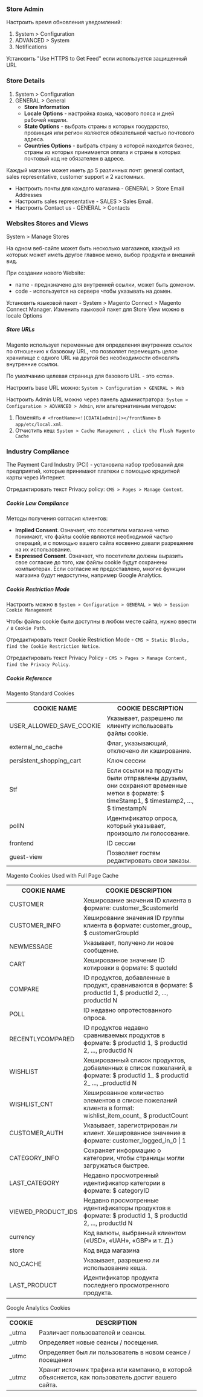### Store Admin

Настроить время обновления уведомлений:
1. System > Configuration
2. ADVANCED > System
3. Notifications

Установить "Use HTTPS to Get Feed" если используется защищенный URL

### Store Details

1. System > Configuration
2. GENERAL > General
    * __Store Information__
    * __Locale Options__ -  настройка языка, часового пояса и дней рабочей недели.
    * __State Options__ - выбрать страны в которых государство, провинция или регион являются обязательной частью почтового адреса.
    * __Countries Options__ - выбрать страну в которой находится бизнес, страны из которых принимается оплата и страны в которых почтовый код не обязателен в адресе.


  Каждый магазин может иметь до 5 различных почт: general contact, sales representative, customer support и 2 кастомных.
  
  * Настроить почты для каждого магазина - GENERAL > Store Email Addresses
  * Настроить sales representative - SALES > Sales Email.
  * Настроить Contact us - GENERAL > Contacts 
 

### Websites Stores and Views

System > Manage Stores

На одном веб-сайте может быть несколько магазинов, каждый из которых может иметь другое главное меню, выбор продукта и внешний вид.

При создании нового Website:
* name - преднзначено для внутренней ссылки, может быть доменом.
* code - используется на сервере чтобы указывать на домен.    
    
Установить языковой пакет - System > Magento Connect > Magento Connect Manager.
Изменить языковой пакет для Store View можно в locale Options 

##### Store URLs   

Magento использует переменные для определения внутренних ссылок по отношению к базовому URL, что позволяет перемещать 
целое хранилище с одного URL на другой без необходимости обновлять внутренние ссылки.      

По умолчанию целевая страница для базового URL - это «cms». 

Настроить base URL можно:  `System > Configuration > GENERAL > Web`

Настроить Admin URL можно через панель администратора: `System > Configuration > ADVANCED > Admin`,
или альтернативным методом: 
1. Поменять `# <frontName><![CDATA[admin]]></frontName>` в `app/etc/local.xml`.
2. Отчистить кеш: `System > Cache Management , click the Flush Magento Cache`
                                            
          
### Industry Compliance

The Payment Card Industry (PCI) - установила набор требований для предприятий, 
которые принимают платежи с помощью кредитной карты через Интернет.

Отредактировать текст Privacy policy: `CMS > Pages > Manage Content`.

##### Cookie Law Compliance

Методы получения согласия клиентов:
* __Implied Consent__. Означает, что посетители магазина четко понимают, что файлы cookie являются необходимой частью операций,
 и с помощью вашего сайта косвенно давали разрешение на их использование.
* __Expressed Consent__. Означает, что посетители должны выразить свое согласие до того, как файлы cookie будут сохранены компьютерах. 
Если согласие не предоставлено, многие функции магазина будут недоступны, например Google Analytics.

##### Cookie Restriction Mode

Настроить можно в `System > Configuration > GENERAL > Web > Session Cookie Management`

Чтобы файлы cookie были доступны в любом месте сайта, нужно ввести `/` в `Cookie Path`.

Отредактировать текст Cookie Restriction Mode - `CMS > Static Blocks, find the Cookie Restriction Notice`.

Отредактировать текст Privacy Policy - `CMS > Pages > Manage Content, find the Privacy Policy`.

##### Cookie Reference

Magento Standard Cookies
<table>
  <tr>
    <th>COOKIE NAME</th>
    <th>COOKIE DESCRIPTION</th> 
  </tr>
  <tr>
    <td>USER_ALLOWED_SAVE_COOKIE</td>
    <td>Указывает, разрешено ли клиенту использовать файлы cookie.</td> 
  </tr>
  <tr>
    <td>external_no_cache</td>
    <td>Флаг, указывающий, отключено ли кэширование.</td> 
  </tr>
  <tr>
    <td>persistent_shopping_cart</td>
    <td>Ключ сессии</td> 
  </tr>
  <tr>
    <td>Stf</td>
    <td>Если ссылки на продукты были отправлены друзьям, 
    они сохраняют временные метки в формате: $ timeStamp1, $ timestamp2, ..., $ timestampN
    </td> 
   </tr>
  <tr>
    <td>pollN</td>
    <td>Идентификатор опроса, который указывает, произошло ли голосование.</td> 
  </tr>
  <tr>
    <td>frontend</td>
    <td>ID сессии</td> 
  </tr>
  <tr>
    <td>guest-view</td>
    <td>Позволяет гостям редактировать свои заказы.</td> 
  </tr>
</table>


Magento Cookies Used with Full Page Cache
<table>
  <tr>
    <th>COOKIE NAME</th>
    <th>COOKIE DESCRIPTION</th> 
  </tr>
  <tr>
    <td>CUSTOMER</td>
    <td>Хеширование значения ID клиента в формате: customer_$customerId</td>                                          
  </tr>
  <tr>
    <td>CUSTOMER_INFO</td>
    <td>Хеширование значения ID группы клиента в формате: customer_group_ $ customerGroupId</td>                                                          
  </tr>
  <tr>
    <td>NEWMESSAGE</td>
    <td>Указывает, получено ли новое сообщение.</td> 
  </tr>
  <tr>
    <td>CART</td>
    <td>Хешированное значение ID котировки в формате: $ quoteId</td> 
   </tr>
  <tr>
    <td>COMPARE</td>
    <td>ID продуктов, добавленные в продукт, сравниваются в формате:
        $ productId 1, $ productId 2, ..., productId N</td> 
  </tr>
  <tr>
    <td>POLL</td>
    <td>ID недавно опротестованного опроса.</td> 
  </tr>
  <tr>
    <td>RECENTLYCOMPARED</td>
    <td>ID продуктов недавно сравниваемых продуктов в формате:
        $ productId 1, $ productId 2, ..., productId N</td> 
  </tr>
  <tr>
    <td>WISHLIST</td>
    <td>Хешированный список продуктов, добавленных в список пожеланий, в формате:
        $ productId 1_ $ productId 2_ ..., _productId N</td> 
  </tr>
  <tr>
    <td>WISHLIST_CNT</td>
    <td>Хешированное количество элементов в списке пожеланий клиента в
        format: wishlist_item_count_ $ productCount</td> 
  </tr>
  <tr>
    <td>CUSTOMER_AUTH</td>
    <td>Указывает, зарегистрирован ли клиент. Хешированное значение в формате:
        customer_logged_in_0 | 1</td> 
  </tr>
  <tr>
    <td>CATEGORY_INFO</td>
    <td>Сохраняет информацию о категории, чтобы страницы могли загружаться быстрее.</td> 
  </tr>
  <tr>
    <td>LAST_CATEGORY </td>
    <td>Недавно просмотренный идентификатор категории в формате: $ categoryID</td> 
   </tr>
  <tr>
    <td>VIEWED_PRODUCT_IDS</td>
    <td>Недавно просмотренные идентификаторы продуктов в формате: $ productId 1,
        $ productId 2, ..., productId N</td> 
  </tr>
  <tr>
    <td>currency </td>
    <td>Код валюты, выбранный клиентом («USD», «UAH»,
        «GBP» и т. Д.)</td> 
  </tr>
  <tr>
    <td>store</td>
    <td>Код вида магазина</td> 
  </tr>
  <tr>
    <td>NO_CACHE</td>  
    <td>Указывает, разрешено ли использование кеша.</td> 
  </tr>
  <tr>
    <td>LAST_PRODUCT</td>  
    <td>Идентификатор продукта последнего просмотренного продукта.</td> 
  </tr>
</table>


Google Analytics Cookies
<table>
  <tr>
    <th>COOKIE </th>
    <th>DESCRIPTION</th> 
  </tr>
  <tr>
    <td>_utma</td>
    <td>Различает пользователей и сеансы.</td> 
  </tr>
  <tr>
    <td>_utmb</td>
    <td>Определяет новые сеансы / посещения.</td> 
  </tr>
  <tr>
    <td>_utmc</td>
    <td>Определяет был ли пользователь в новом сеансе / посещении</td> 
  </tr>
  <tr>
    <td>_utmz</td>
    <td>Хранит источник трафика или кампанию, в которой объясняется, как пользователь достиг вашего сайта.</td> 
   </tr>
</table>
